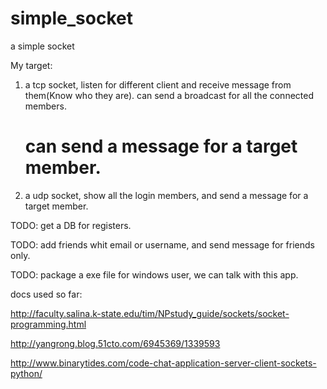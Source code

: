 # simple_socket
a simple socket

My target:
1. a tcp socket, listen for different client and receive message from them(Know who they are).
   can send a broadcast for all the connected members.
   # can send a message for a target member.

2. a udp socket, show all the login members, and send a message for a target member.

TODO: get a DB for registers.

TODO: add friends whit email or username, and send message for friends only.

TODO: package a exe file for windows user, we can talk with this app.



docs used so far:

http://faculty.salina.k-state.edu/tim/NPstudy_guide/sockets/socket-programming.html

http://yangrong.blog.51cto.com/6945369/1339593

http://www.binarytides.com/code-chat-application-server-client-sockets-python/